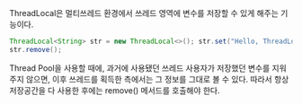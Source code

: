 ThreadLocal은 멀티쓰레드 환경에서 쓰레드 영역에 변수를 저장할 수 있게 해주는 기능이다.

```java
ThreadLocal<String> str = new ThreadLocal<>(); str.set("Hello, ThreadLocal!"); System.out.println(str.get()); //Hello, ThreadLocal! 
str.remove();
```

Thread Pool을 사용할 때에, 과거에 사용됐던 쓰레드 사용자가 저장했던 변수를 지워주지 않으면, 이후 쓰레드를 획득한 측에서는 그 정보를 그대로 볼 수 있다. 따라서 항상 저장공간을 다 사용한 후에는 remove() 메서드를 호출해야 한다.